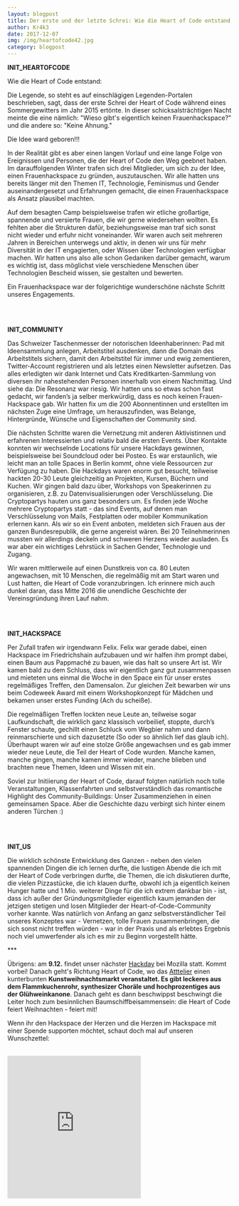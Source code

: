 ```yaml
---
layout: blogpost
title: Der erste und der letzte Schrei: Wie die Heart of Code entstand
author: Kr4k3
date: 2017-12-07
img: /img/heartofcode42.jpg
category: blogpost
---
```


**INIT_HEARTOFCODE**

Wie die Heart of Code entstand:

Die Legende, so steht es auf einschlägigen Legenden-Portalen beschrieben, sagt, dass der erste Schrei der Heart of Code während eines Sommergewitters im Jahr 2015 ertönte. In dieser schicksalsträchtigen Nacht meinte die eine nämlich: "Wieso gibt's eigentlich keinen Frauenhackspace?" und die andere so: "Keine Ahnung."

Die Idee ward geboren!!!

In der Realität gibt es aber einen langen Vorlauf und eine lange Folge von Ereignissen und Personen, die der Heart of Code den Weg geebnet haben. Im darauffolgenden Winter trafen sich drei Mitglieder, um sich zu der Idee, einen Frauenhackspace zu gründen, auszutauschen. Wir alle hatten uns bereits länger mit den Themen IT, Technologie, Feminismus und Gender auseinandergesetzt und Erfahrungen gemacht, die einen Frauenhackspace als Ansatz plausibel machten.

Auf dem besagten Camp beispielsweise trafen wir etliche großartige, spannende und versierte Frauen, die wir gerne wiedersehen wollten. Es fehlten aber die Strukturen dafür, beziehungsweise man traf sich sonst nicht wieder und erfuhr nicht voneinander. Wir waren auch seit mehreren Jahren in Bereichen unterwegs und aktiv, in denen wir uns für mehr Diversität in der IT engagierten, oder Wissen über Technologien verfügbar machen. Wir hatten uns also alle schon Gedanken darüber gemacht, warum es wichtig ist, dass möglichst viele verschiedene Menschen über Technologien Bescheid wissen, sie gestalten und bewerten.

Ein Frauenhackspace war der folgerichtige wunderschöne nächste Schritt unseres Engagements.


<br>
<br>


**INIT_COMMUNITY**

Das Schweizer Taschenmesser der notorischen Ideenhaberinnen: Pad mit Ideensammlung anlegen, Arbeitstitel ausdenken, dann die Domain des Arbeitstitels sichern, damit den Arbeitstitel für immer und ewig zementieren, Twitter-Account registrieren und als letztes einen Newsletter aufsetzen. Das alles erledigten wir dank Internet und Cats Kreditkarten-Sammlung von diversen ihr nahestehenden Personen innerhalb von einem Nachmittag. Und siehe da: Die Resonanz war riesig. Wir hatten uns so etwas schon fast gedacht, wir fanden’s ja selber merkwürdig, dass es noch keinen Frauen-Hackspace gab. Wir hatten fix um die 200 Abonnentinnen und erstellten im nächsten Zuge eine Umfrage, um herauszufinden, was Belange, Hintergründe, Wünsche und Eigenschaften der Community sind.

Die nächsten Schritte waren die Vernetzung mit anderen Aktivistinnen und erfahrenen Interessierten und relativ bald die ersten Events. Über Kontakte konnten wir wechselnde Locations für unsere Hackdays gewinnen, beispielsweise bei Soundcloud oder bei Posteo. Es war erstaunlich, wie leicht man an tolle Spaces in Berlin kommt, ohne viele Ressourcen zur Verfügung zu haben. Die Hackdays waren enorm gut besucht, teilweise hackten 20-30 Leute gleichzeitig an Projekten, Kursen, Büchern und Kuchen. Wir gingen bald dazu über, Workshops von Speakerinnen zu organisieren, z.B. zu Datenvisualisierungen oder Verschlüsselung. Die Cryptopartys hauten uns ganz besonders um. Es finden jede Woche mehrere Cryptopartys statt - das sind Events, auf denen man Verschlüsselung von Mails, Festplatten oder mobiler Kommunikation erlernen kann. Als wir so ein Event anboten, meldeten sich Frauen aus der ganzen Bundesrepublik, die gerne angereist wären. Bei 20 Teilnehmerinnen mussten wir allerdings deckeln und schweren Herzens wieder ausladen. Es war aber ein wichtiges Lehrstück in Sachen Gender, Technologie und Zugang.

Wir waren mittlerweile auf einen Dunstkreis von ca. 80 Leuten angewachsen, mit 10 Menschen, die regelmäßig mit am Start waren und Lust hatten, die Heart of Code voranzubringen. Ich erinnere mich auch dunkel daran, dass Mitte 2016 die unendliche Geschichte der Vereinsgründung ihren Lauf nahm.


<br>
<br>

**INIT_HACKSPACE**

Per Zufall trafen wir irgendwann Felix. Felix war gerade dabei, einen Hackspace im Friedrichshain aufzubauen und wir halfen ihm prompt dabei, einen Baum aus Pappmaché zu bauen, wie das halt so unsere Art ist. Wir kamen bald zu dem Schluss, dass wir eigentlich ganz gut zusammenpassen und mieteten uns einmal die Woche in den Space ein für unser erstes regelmäßiges Treffen, den Damensalon. Zur gleichen Zeit bewarben wir uns beim Codeweek Award mit einem Workshopkonzept für Mädchen und bekamen unser erstes Funding (Ach du scheiße).

Die regelmäßigen Treffen lockten neue Leute an, teilweise sogar Laufkundschaft, die wirklich ganz klassisch vorbeilief, stoppte, durch’s Fenster schaute, gechillt einen Schluck vom Wegbier nahm und dann reinmarschierte und sich dazusetzte (So oder so ähnlich lief das glaub ich). Überhaupt waren wir auf eine stolze Größe angewachsen und es gab immer wieder neue Leute, die Teil der Heart of Code wurden. Manche kamen, manche gingen, manche kamen immer wieder, manche blieben und brachten neue Themen, Ideen und Wissen mit ein.

Soviel zur Initiierung der Heart of Code, darauf folgten natürlich noch tolle Veranstaltungen, Klassenfahrten und selbstverständlich das romantische Highlight des Community-Buildings: Unser Zusammenziehen in einen gemeinsamen Space. Aber die Geschichte dazu verbirgt sich hinter einem anderen Türchen :)

<br>
<br>

**INIT_US**

Die wirklich schönste Entwicklung des Ganzen - neben den vielen spannenden Dingen die ich lernen durfte, die lustigen Abende die ich mit der Heart of Code verbringen durfte, die Themen, die ich diskutieren durfte, die vielen Pizzastücke, die ich klauen durfte, obwohl ich ja eigentlich keinen Hunger hatte und 1 Mio. weiterer Dinge für die ich extrem dankbar bin - ist, dass ich außer der Gründungsmitglieder eigentlich kaum jemanden der jetzigen stetigen und losen Mitglieder der Heart-of-Code-Community vorher kannte. Was natürlich von Anfang an ganz selbstverständlicher Teil unseres Konzeptes war - Vernetzen, tolle Frauen zusammenbringen, die sich sonst nicht treffen würden - war in der Praxis und als erlebtes Ergebnis noch viel umwerfender als ich es mir zu Beginn vorgestellt hätte.



\*\*\*

Übrigens: am **9.12.** findet unser nächster [Hackday](http://heartofcode.org/kalender) bei Mozilla statt. Kommt vorbei! Danach geht's Richtung Heart of Code, wo das [Atttelier](https://www.openstreetmap.org/node/5051931215) einen kunterbunten **Kunstweihnachtsmarkt veranstaltet. Es gibt leckeres aus dem Flammkuchenrohr, synthesizer Choräle und hochprozentiges aus der Glühweinkanone**. Danach geht es dann beschwippst beschwingt die Leiter hoch zum besinnlichen Baumschiffbeisammensein: die Heart of Code feiert Weihnachten - feiert mit!

Wenn ihr den Hackspace der Herzen und die Herzen im Hackspace mit einer Spende supporten möchtet, schaut doch mal auf unseren Wunschzettel:

<br>
<iframe frameborder="0" marginheight="0" marginwidth="0" src="https://www.betterplace-widget.org/projects/58907?l=de" height="320">Informieren und spenden: <a href='https://www.betterplace.org/de/projects/58907-merry-drucking-adventskalender-der-heart-of-code-e-v' target='_blank'>„Merry Drucking - Adventskalender der Heart of Code e.V.“</a> auf betterplace.org öffnen.</iframe>
<br>
